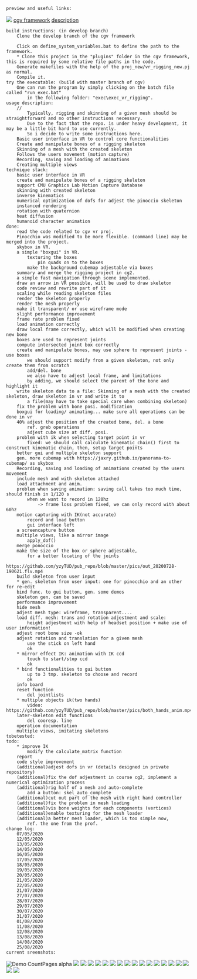    preview and useful links:
![](pics/multipleviews.png)
[cgv framework](https://github.com/sgumhold/cgv/tree/develop)
[description](https://cloudstore.zih.tu-dresden.de/index.php/s/C8G4TGdDrzGqfkp)

    build instructions: (in develop branch)
        Clone the develop branch of the cgv framework 

        Click on define_system_variables.bat to define the path to the framework.
        * Clone this project in the "plugins" folder in the cgv framework, this is required by some relative file paths in the code.
        Generate makefiles with the help of the proj_new/vr_rigging_new.pj as normal.
        Compile it.
    try the executable: (build with master branch of cgv)
        One can run the program by simply clicking on the batch file called "run_exec.bat" 
            in the following folder: "exec\exec_vr_rigging".
    usage description: 
        //
            Typically, rigging and skinning of a given mesh should be straightforward and no other instructions necessary.
            Due to the fact that the repo. is under heavy development, it may be a little bit hard to use currently.
            So i decide to write some instructions here.
        Basic user interface in VR to control core functionalities
        Create and manipulate bones of a rigging skeleton
        Skinning of a mesh with the created skeleton
        Follows the users movement (motion capture)
        Recording, saving and loading of animations
        Creating multiple views
    technique stack:
        basic user interface in VR
        create and manipulate bones of a rigging skeleton
        support CMU Graphics Lab Motion Capture Database
        skinning with created skeleton
        inverse kinematics
        numerical optimization of dofs for adjest the pinoccio skeleton 
        instanced rendering
        rotation with quaternion
        heat diffusion
        humanoid character animation
    done:
        read the code related to cgv vr proj. 
        Pinocchio was modified to be more flexible. (command line) may be merged into the project. 
        skybox in VR.
        a simple "boxgui" in VR.
            texturing the boxes 
                pin quads on to the boxes 
            make the background cubemap adjestable via boxes 
        summary and merge the rigging project in cg2.
        a simple fast navigation through scene implemented.
        draw an arrow in VR possible, will be used to draw skeleton
        code review and rewrite part of it
        scaling while reading skeleton files
        render the skeleton properly
        render the mesh properly 
        make it transparent/ or use wireframe mode 
        slight performance improvement
        frame rate problem fixed
        load animation correctly
        draw local frame correctly, which will be modified when creating new bone 
        boxes are used to represent joints 
        compute intersected joint box correctly
        create and manipulate bones, may use sphere to represent joints - use boxes
            we should support modify from a given skeleton, not only create them from scratch
            add/del. bone
            we also have to adjest local frame, and limitations 
            by adding, we should select the parent of the bone and highlight it 
        write skeleton data to a file: Skinning of a mesh with the created skeleton, draw skeleton in vr and write it to
            a file(may have to take special care when combining skeleton)
        fix the problem with bone posi. modification 
        boxgui for loading/ animating... make sure all operations can be done in vr 
        40% adjest the position of the created bone, del. a bone 
            ref. greb operations
            adjest cube size at diff. posi. 
        problem with ik when selecting target point in vr  
            fixed: we should call calculate_kinematic_chain() first to construct kinematic chain, then, setup target points 
        better gui and multiple skeleton support 
        gen. more cubemap with https://jaxry.github.io/panorama-to-cubemap/ as skybox
        Recording, saving and loading of animations created by the users movement
        include mesh and with skeleton attached
        load attachment and anim. 
        problem when saving animation: saving call takes too much time, should finish in 1/120 s
            when we want to record in 120hz
                -> frame loss problem fixed, we can only record with about 60hz
        motion capturing with IK(not accurate)
            record and load button 
            gui interface left
        a screencapture button 
        multiple views, like a mirror image
            apply_dof()
        merge ponoccio
        make the size of the box or sphere adjestable, 
            for a better locating of the joints 
            https://github.com/yzyTUD/pub_repo/blob/master/pics/out_20200728-190621.flv.mp4
        build skeleton from user input 
        * gen. skeleton from user input: one for pinocchio and an other for re-edit
        bind func. to gui button, gen. some demos 
        skeleton gen. can be saved 
        performance improvement
        hide mesh 
        adjest mesh type: wireframe, transparent....
        load diff. mesh: trans and rotation adjestment and scale:
            height adjestment with help of headset position + make use of user information!
        adjest root bone size -ok
        adjest rotation and translation for a given mesh 
            use the stick on left hand
            ok
        * mirror effect IK: animation with IK ccd 
            touch to start/stop ccd
            ok 
        * bind functionalities to gui button
            up to 3 tmp. skeleton to choose and record
            ok  
        info board 
        reset function 
            del jointlists 
        * multiple objects ik(two hands)
            video: https://github.com/yzyTUD/pub_repo/blob/master/pics/both_hands_anim.mp4
        later-skeleton edit functions
            del cooresp. line
        operation documentation  
        multiple views, imitating skeletons 
    tobetested:
    todo:  
        * improve IK
            modify the calculate_matrix function
        report
        code style improvement  
        (additional)adjest dofs in vr (details designed in private repository)
        (additional)fix the dof adjestment in course cg2, implement a numerical optimization process
        (additional)rig half of a mesh and auto-complete 
            add a button: skel_auto_complete 
        (additional)cut out part of the mesh with right hand controller 
        (additional)fix the problem in mesh loading 
        (additional)vis bone weights for each components (vertices)
        (additional)enable texturing for the mesh loader
        (additional)a better mesh loader, which is too simple now, 
            ref. the one from the prof.
    change log: 	
        07/05/2020	
        12/05/2020
        13/05/2020
        14/05/2020
        16/05/2020
        17/05/2020
        18/05/2020
        19/05/2020
        20/05/2020
        21/05/2020
        22/05/2020
        21/07/2020
        27/07/2020
        28/07/2020
        29/07/2020
        30/07/2020
        31/07/2020
        01/08/2020
        11/08/2020
        12/08/2020
        13/08/2020
        14/08/2020
        25/08/2020
    current sreenshots:
![Demo CountPages alpha](pics/preview.gif)
![](pics/with_info_board.png)
![](pics/vrrigging_demo1.png)
![](pics/colorized_mesh.png)
![](pics/mirrorview.png)
![](pics/withskinning.png)
![](pics/skinningmeshadded.png)
![](pics/workstation.png)
![](pics/bettergui.png)
![](pics/bettergui_addiskel.png)
![](pics/loadskelwithboxgui.png)
![](pics/added.png)
![](pics/intersection_detected.png)
![](pics/adj_local_coordi.png)
![](pics/with_mesh.png)
![](pics/wireframe_style.png)
![](pics/framerate_opti.png)
![](pics/scaled.png)
![](pics/cgvproj_withskel_not_scaled.png)

